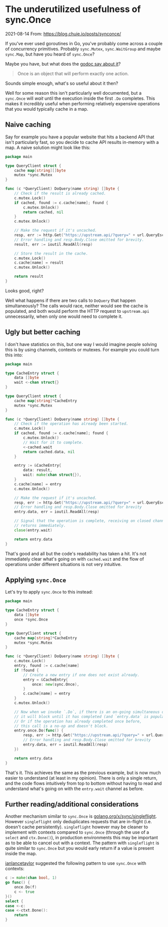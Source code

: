 # The underutilized usefulness of sync.Once

2021-08-14 From: https://blog.chuie.io/posts/synconce/

If you've ever used goroutines in Go, you've probably come across a couple of concurrency primitives. Probably `sync.Mutex`, `sync.WaitGroup` and maybe `sync.Map`, but have you heard of `sync.Once`?

Maybe you have, but what does the [godoc say about it](https://golang.org/pkg/sync/#Once)?

> Once is an object that will perform exactly one action.

Sounds simple enough, what's so useful about it then?

Well for some reason this isn't particularly well documented, but a `sync.Once` will *wait* until the execution inside the first `.Do` completes. This makes it incredibly useful when performing relatively expensive operations that you would typically cache in a map.

## Naive caching

Say for example you have a popular website that hits a backend API that isn't particularly fast, so you decide to cache API results in-memory with a map. A naive solution might look like this:

```go
package main

type QueryClient struct {
    cache map[string][]byte
    mutex *sync.Mutex
}

func (c *QueryClient) DoQuery(name string) []byte {
    // Check if the result is already cached.
    c.mutex.Lock()
    if cached, found := c.cache[name]; found {
        c.mutex.Unlock()
        return cached, nil
    }
    c.mutex.Unlock()

    // Make the request if it's uncached.
    resp, err := http.Get("https://upstream.api/?query=" + url.QueryEscape(name))
    // Error handling and resp.Body.Close omitted for brevity.
    result, err := ioutil.ReadAll(resp)

    // Store the result in the cache.
    c.mutex.Lock()
    c.cache[name] = result
    c.mutex.Unlock()

    return result
}
```

Looks good, right?

Well what happens if there are two calls to `DoQuery` that happen simultaneously? The calls would race, neither would see the cache is populated, and both would perform the HTTP request to `upstream.api` unnecessarily, when only one would need to complete it.

## Ugly but better caching

I don't have statistics on this, but one way I would imagine people solving this is by using channels, contexts or mutexes. For example you could turn this into:

```go
package main

type CacheEntry struct {
    data []byte
    wait <-chan struct{}
}

type QueryClient struct {
    cache map[string]*CacheEntry
    mutex *sync.Mutex
}

func (c *QueryClient) DoQuery(name string) []byte {
    // Check if the operation has already been started.
    c.mutex.Lock()
    if cached, found := c.cache[name]; found {
        c.mutex.Unlock()
        // Wait for it to complete.
        <-cached.wait
        return cached.data, nil
    }

    entry := &CacheEntry{
        data: result,
        wait: make(chan struct{}),
    }
    c.cache[name] = entry
    c.mutex.Unlock()

    // Make the request if it's uncached.
    resp, err := http.Get("https://upstream.api/?query=" + url.QueryEscape(name))
    // Error handling and resp.Body.Close omitted for brevity
    entry.data, err = ioutil.ReadAll(resp)

    // Signal that the operation is complete, receiving on closed channels
    // returns immediately.
    close(entry.wait)

    return entry.data
}
```

That's good and all but the code's readability has taken a hit. It's not immediately clear what's going on with `cached.wait` and the flow of operations under different situations is not very intuitive.

## Applying `sync.Once`

Let's try to apply `sync.Once` to this instead:

```go
package main

type CacheEntry struct {
    data []byte
    once *sync.Once
}

type QueryClient struct {
    cache map[string]*CacheEntry
    mutex *sync.Mutex
}

func (c *QueryClient) DoQuery(name string) []byte {
    c.mutex.Lock()
    entry, found := c.cache[name]
    if !found {
        // Create a new entry if one does not exist already.
        entry = &CacheEntry{
            once: new(sync.Once),
        }
        c.cache[name] = entry
    }
    c.mutex.Unlock()

    // Now when we invoke `.Do`, if there is an on-going simultaneous operation,
    // it will block until it has completed (and `entry.data` is populated).
    // Or if the operation has already completed once before,
    // this call is a no-op and doesn't block.
    entry.once.Do(func() {
        resp, err := http.Get("https://upstream.api/?query=" + url.QueryEscape(name))
        // Error handling and resp.Body.Close omitted for brevity
        entry.data, err = ioutil.ReadAll(resp)
    })

    return entry.data
}
```

That's it. This achieves the same as the previous example, but is now much easier to understand (at least in my opinion). There is only a single return, and the code flows intuitively from top to bottom without having to read and understand what's going on with the `entry.wait` channel as before.

## Further reading/additional considerations

Another mechanism similar to `sync.Once` is [golang.org/x/sync/singleflight](https://pkg.go.dev/golang.org/x/sync/singleflight). However `singleflight` only deduplicates requests that are in-flight (i.e. doesn't cache persistently). `singleflight` however may be cleaner to implement with contexts compared to `sync.Once` (through the use of a `select` and `ctx.Done()`), in production environments this may be important as to be able to cancel out with a context. The pattern with `singleflight` is quite similar to `sync.Once` but you would early return if a value is present inside the map.

[ianlancetaylor](https://github.com/golang/go/issues/25312#issuecomment-387800105) suggested the following pattern to use `sync.Once` with contexts:

```go
c := make(chan bool, 1)
go func() {
    once.Do(f)
    c <- true
}()
select {
case <-c:
case <-ctxt.Done():
    return
}
```
